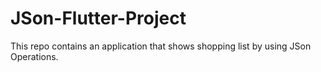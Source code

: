 # JSon-Flutter-Project
This repo contains an application that shows shopping list by using JSon Operations.
